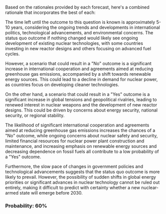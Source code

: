 Based on the rationales provided by each forecast, here's a combined rationale that incorporates the best of each:

The time left until the outcome to this question is known is approximately 5-10 years, considering the ongoing trends and developments in international politics, technological advancements, and environmental concerns. The status quo outcome if nothing changed would likely see ongoing development of existing nuclear technologies, with some countries investing in new reactor designs and others focusing on advanced fuel cycles.

However, a scenario that could result in a "No" outcome is a significant increase in international cooperation and agreements aimed at reducing greenhouse gas emissions, accompanied by a shift towards renewable energy sources. This could lead to a decline in demand for nuclear power, as countries focus on developing cleaner technologies.

On the other hand, a scenario that could result in a "Yes" outcome is a significant increase in global tensions and geopolitical rivalries, leading to renewed interest in nuclear weapons and the development of new reactor designs. This could be driven by concerns about energy security, national security, or regional stability.

The likelihood of significant international cooperation and agreements aimed at reducing greenhouse gas emissions increases the chances of a "No" outcome, while ongoing concerns about nuclear safety and security, limited financial resources for nuclear power plant construction and maintenance, and increasing emphasis on renewable energy sources and decreasing dependence on fossil fuels all contribute to a low probability of a "Yes" outcome.

Furthermore, the slow pace of changes in government policies and technological advancements suggests that the status quo outcome is more likely to prevail. However, the possibility of sudden shifts in global energy priorities or significant advances in nuclear technology cannot be ruled out entirely, making it difficult to predict with certainty whether a new nuclear-armed state will emerge before 2030.

### Probability: 60%